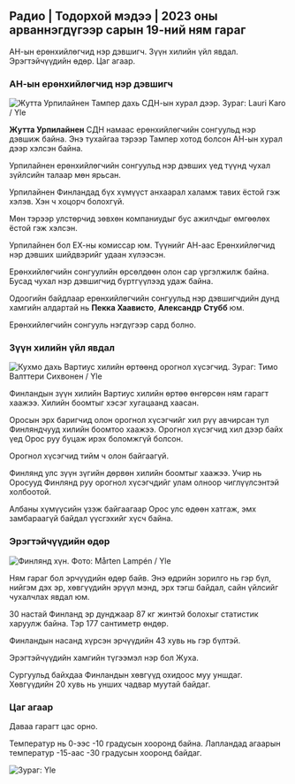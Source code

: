 ## Радио \| Тодорхой мэдээ \| 2023 оны арваннэгдүгээр сарын 19-ний ням гараг

АН-ын ерөнхийлөгчид нэр дэвшигч. Зүүн хилийн үйл явдал. Эрэгтэйчүүдийн өдөр. Цаг агаар.

### АН-ын ерөнхийлөгчид нэр дэвшигч

![Жутта Урпилайнен Тампер дахь СДН-ын хурал дээр. Зураг: Lauri Karo / Yle](https://images.cdn.yle.fi/image/upload/c_crop,h_3078,w_5472,x_0,y_536/ar_1.7777777777777777,c_fill,g_faces,h_pr_610/d.q_auto:eco/f_auto/fl_lossy/v1700390392/39-12029436559e5d3e7734)

**Жутта Урпилайнен** СДН намаас ерөнхийлөгчийн сонгуульд нэр дэвшиж байна. Энэ тухайгаа тэрээр Тампер хотод болсон АН-ын хурал дээр хэлсэн байна.

Урпилайнен ерөнхийлөгчийн сонгуульд нэр дэвших үед түүнд чухал зүйлсийн талаар мөн ярьсан.

Урпилайнен Финландад бүх хүмүүст анхаарал халамж тавих ёстой гэж хэлэв. Хэн ч хоцорч болохгүй.

Мөн тэрээр улстөрчид зөвхөн компаниудыг бус ажилчдыг өмгөөлөх ёстой гэж хэлсэн.

Урпилайнен бол ЕХ-ны комиссар юм. Түүнийг АН-аас Ерөнхийлөгчид нэр дэвших шийдвэрийг удаан хүлээсэн.

Ерөнхийлөгчийн сонгуулийн өрсөлдөөн олон сар үргэлжилж байна. Бусад чухал нэр дэвшигчид бүртгүүлээд удаж байна.

Одоогийн байдлаар ерөнхийлөгчийн сонгуульд нэр дэвшигчдийн дунд хамгийн алдартай нь **Пекка Хаависто**, **Александр** **Стубб** юм.

Ерөнхийлөгчийн сонгууль нэгдүгээр сард болно.

### Зүүн хилийн үйл явдал

![Кухмо дахь Вартиус хилийн өртөөнд орогнол хүсэгчид. Зураг: Тимо Валттери Сихвонен / Yle](https://images.cdn.yle.fi/image/upload/c_crop,h_2312,w_4110,x_1360,y_535/ar_1.777777777777777,c_fill,g_h105,g_105,/q_auto:eco/f_auto/fl_lossy/v1700313355/39-12026836558740e2c62a)

Финландын зүүн хилийн Вартиус хилийн өртөө өнгөрсөн ням гарагт хаажээ. Хилийн боомтыг хэсэг хугацаанд хаасан.

Оросын эрх баригчид олон орогнол хүсэгчийг хил рүү авчирсан тул Финляндчууд хилийн боомтоо хаажээ. Орогнол хүсэгчид хил дээр байх үед Орос руу буцаж ирэх боломжгүй болсон.

Орогнол хүсэгчид тийм ч олон байгаагүй.

Финлянд улс зүүн зүгийн дөрвөн хилийн боомтыг хаажээ. Учир нь Оросууд Финлянд руу орогнол хүсэгчдийг улам олноор чиглүүлсэнтэй холбоотой.

Албаны хүмүүсийн үзэж байгаагаар Орос улс өдөөн хатгаж, эмх замбараагүй байдал үүсгэхийг хүсч байна.

### Эрэгтэйчүүдийн өдөр

![Финлянд хүн. Фото: Mårten Lampén / Yle](https://images.cdn.yle.fi/image/upload/c_crop,h_3375,w_6000,x_0,y_164/ar_1.777777777777777,c_fill,g_faces550d/d_010d,q_auto:eco/f_auto/fl_lossy/v1700042381/39-1200843655493de62883)

Ням гараг бол эрчүүдийн өдөр байв. Энэ өдрийн зорилго нь гэр бүл, нийгэм дэх эр, хөвгүүдийн эрүүл мэнд, эрх тэгш байдал, сайн үйлсийг чухалчлах явдал юм.

30 настай Финланд эр дунджаар 87 кг жинтэй болохыг статистик харуулж байна. Тэр 177 сантиметр өндөр.

Финландын насанд хүрсэн эрчүүдийн 43 хувь нь гэр бүлтэй.

Эрэгтэйчүүдийн хамгийн түгээмэл нэр бол Жуха.

Сургуульд байхдаа Финландын хөвгүүд охидоос муу уншдаг. Хөвгүүдийн 20 хувь нь унших чадвар муутай байдаг.

### Цаг агаар

Даваа гарагт цас орно.

Температур нь 0-ээс -10 градусын хооронд байна. Лапландад агаарын температур -15-аас -30 градусын хооронд байдаг.

![ Зураг: Yle](https://images.cdn.yle.fi/image/upload/c_crop,h_1080,w_1919,x_0,y_0/ar_1.7777777777777777,c_fill,g_faces,h_675,w_1200/d_prq.au:eco/f_auto/fl_lossy/v1700408413/39-1203034655a2c36dc32d)